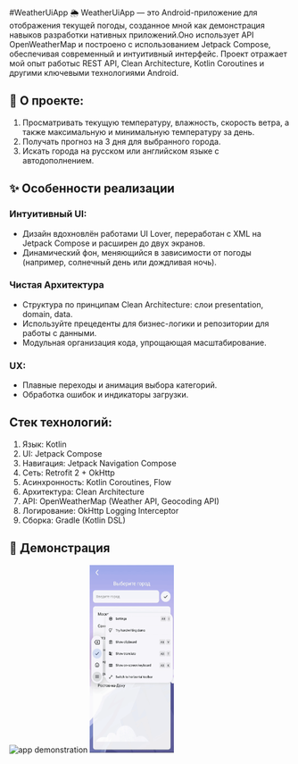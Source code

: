 #WeatherUiApp 🌦️
WeatherUiApp — это Android-приложение для отображения текущей погоды, созданное мной как демонстрация навыков разработки нативных приложений.Оно использует API OpenWeatherMap и построено с использованием Jetpack Compose, обеспечивая современный и интуитивный интерфейс. Проект отражает мой опыт работыс REST API, Clean Architecture, Kotlin Coroutines и другими ключевыми технологиями Android.

## 📖 О проекте:
1. Просматривать текущую температуру, влажность, скорость ветра, а также максимальную и минимальную температуру за день.
2. Получать прогноз на 3 дня для выбранного города.
3. Искать города на русском или английском языке с автодополнением.

## ✨ Особенности реализации
### Интуитивный UI:
-  Дизайн вдохновлён работами UI Lover, переработан с XML на Jetpack Compose и расширен до двух экранов.
-  Динамический фон, меняющийся в зависимости от погоды (например, солнечный день или дождливая ночь).

### Чистая Архитектура
- Структура по принципам Clean Architecture: слои presentation, domain, data.
- Используйте прецеденты для бизнес-логики и репозитории для работы с данными.
- Модульная организация кода, упрощающая масштабирование.

### UX:
- Плавные переходы и анимация выбора категорий.
- Обработка ошибок и индикаторы загрузки.

## Стек технологий:
1. Язык: Kotlin
2. UI: Jetpack Compose
3. Навигация: Jetpack Navigation Compose
4. Сеть: Retrofit 2 + OkHttp
5. Асинхронность: Kotlin Coroutines, Flow
6. Архитектура: Clean Architecture
7. API: OpenWeatherMap (Weather API, Geocoding API)
8. Логирование: OkHttp Logging Interceptor
9. Сборка: Gradle (Kotlin DSL)

## 📸 Демонстрация
<img src="/screenshots/Demo1.gif" width="30%" height="30%" alt="app demonstration"/> <img src="/screenshots/Demo2.gif" width="30%" height="30%" alt="app demonstration"/>











